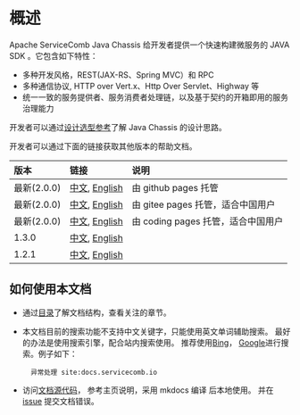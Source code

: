 # 概述
Apache ServiceComb Java Chassis 给开发者提供一个快速构建微服务的 JAVA SDK 。它包含如下特性：

* 多种开发风格，REST(JAX-RS、Spring MVC）和 RPC
* 多种通信协议, HTTP over Vert.x、Http Over Servlet、Highway 等
* 统一一致的服务提供者、服务消费者处理链，以及基于契约的开箱即用的服务治理能力

开发者可以通过[设计选型参考](start/design.md)了解 Java Chassis 的设计思路。

开发者可以通过下面的链接获取其他版本的帮助文档。

| 版本| 链接 | 说明 |
| :--- | :--- | :--- |
| 最新(2.0.0) | [中文](https://docs.servicecomb.io/java-chassis/zh_CN/), [English](https://docs.servicecomb.io/java-chassis/en_US/)| 由 github pages 托管 |
| 最新(2.0.0) | [中文](http://liubao68.gitee.io/servicecomb-java-chassis-doc/java-chassis/zh_CN/), [English](http://liubao68.gitee.io/servicecomb-java-chassis-doc/java-chassis/en_US/)| 由 gitee pages 托管，适合中国用户|
| 最新(2.0.0) | [中文](http://1v96us.coding-pages.com/docs/java-chassis/zh_CN/), [English](http://1v96us.coding-pages.com/docs/java-chassis/en_US/)| 由 coding pages 托管，适合中国用户|
| 1.3.0 | [中文](https://docs.servicecomb.io/java-chassis/1.x/zh_CN/), [English](https://docs.servicecomb.io/java-chassis/1.x/en_US/)| |
| 1.2.1 | [中文](https://docs.servicecomb.io/java-chassis/1.x/zh_CN/), [English](https://docs.servicecomb.io/java-chassis/1.x/en_US/)| |

## 如何使用本文档

* 通过[目录](toc.md)了解文档结构，查看关注的章节。
* 本文档目前的搜索功能不支持中文关键字，只能使用英文单词辅助搜索。 最好的办法是使用搜索引擎，配合站内搜索使用。
  推荐使用[Bing](https://cn.bing.com/)， [Google](http://google.com.hk/)进行搜索。例子如下：
        
        异常处理 site:docs.servicecomb.io

* 访问[文档源代码](https://github.com/apache/servicecomb-docs/tree/master/java-chassis-reference)， 参考主页说明，采用 mkdocs 编译
  后本地使用。 并在[issue](https://github.com/apache/servicecomb-docs/issues) 提交文档错误。 
